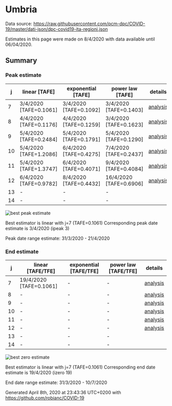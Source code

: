 # Umbria


Data source: https://raw.githubusercontent.com/pcm-dpc/COVID-19/master/dati-json/dpc-covid19-ita-regioni.json

Estimates in this page were made on 8/4/2020 with data available until 06/04/2020.


## Summary 

### Peak estimate 
|j|linear [TAFE]|exponential [TAFE]|power law [TAFE]|details|
|---|----|-----------|---------|-------|
|7|3/4/2020 [TAFE=0.1061]|3/4/2020 [TAFE=0.1092]|3/4/2020 [TAFE=0.1403]|[analysis](COVID-19_umbria_j7_2020-04-06.md)|
|8|4/4/2020 [TAFE=0.1176]|4/4/2020 [TAFE=0.1259]|3/4/2020 [TAFE=0.1623]|[analysis](COVID-19_umbria_j8_2020-04-06.md)|
|9|5/4/2020 [TAFE=0.2484]|5/4/2020 [TAFE=0.1791]|5/4/2020 [TAFE=0.1290]|[analysis](COVID-19_umbria_j9_2020-04-06.md)|
|10|5/4/2020 [TAFE=1.2086]|6/4/2020 [TAFE=0.4275]|7/4/2020 [TAFE=0.2437]|[analysis](COVID-19_umbria_j10_2020-04-06.md)|
|11|5/4/2020 [TAFE=1.3747]|6/4/2020 [TAFE=0.4071]|9/4/2020 [TAFE=0.4084]|[analysis](COVID-19_umbria_j11_2020-04-06.md)|
|12|6/4/2020 [TAFE=0.9782]|8/4/2020 [TAFE=0.4432]|16/4/2020 [TAFE=0.6906]|[analysis](COVID-19_umbria_j12_2020-04-06.md)|
|13|-|-|-||
|14|-|-|-||

![best peak estimate](COVID-19_umbria_j7_2020-04-06.png)

Best estimator is linear with j=7 (TAFE=0.1061)
Corresponding peak date estimate is 3/4/2020 (ipeak 3)


Peak date range estimate: 31/3/2020 - 21/4/2020

### End estimate 
|j|linear [TAFE/TFE]|exponential [TAFE/TFE]|power law [TAFE/TFE]|details|
|---|----|-----------|---------|-------|
|7|19/4/2020 [TAFE=0.1061]|-|-|[analysis](COVID-19_umbria_j7_2020-04-06.md)|
|8|-|-|-|[analysis](COVID-19_umbria_j8_2020-04-06.md)|
|9|-|-|-|[analysis](COVID-19_umbria_j9_2020-04-06.md)|
|10|-|-|-|[analysis](COVID-19_umbria_j10_2020-04-06.md)|
|11|-|-|-|[analysis](COVID-19_umbria_j11_2020-04-06.md)|
|12|-|-|-|[analysis](COVID-19_umbria_j12_2020-04-06.md)|
|13|-|-|-||
|14|-|-|-||

![best zero estimate](COVID-19_umbria_j7_2020-04-06.png)

Best estimator is linear with j=7 (TAFE=0.1061)
Corresponding end date estimate is 19/4/2020 (izero 19)


End date range estimate: 31/3/2020 - 10/7/2020

Generated April 8th, 2020 at 23:43:36 UTC+0200 with https://github.com/robianc/COVID-19
